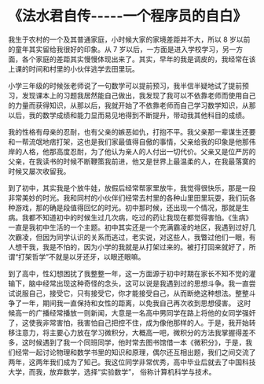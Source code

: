 # 《法水君自传-----一个程序员的自白》

我生于农村的一个及其普通家庭，小时候大家的家境差距并不大，所以 8 岁以前的童年其实留给我很好的印象。从 7 岁以后，一方面是进入学校学习，另一方面，各个家庭的差距其实慢慢体现出来了。其实，早年的我是调皮的，我经常在该上课的时间和村里的小伙伴逃学去田里玩。



小学三年级的时候张老师说了一句数学可以提前预习，我半信半疑地试了提前预习，发现课本上的习题我居然能自己做出，我发现了我可以不依靠老师而使用自己的力量而获得知识，从那以后，我就开始了不依靠老师而自己学习数学知识，从那以后，我的数学成绩和能力显而易见地得到不断提升，带动我其他科目的成绩。



我的性格有母亲的忍耐，也有父亲的嫉恶如仇，打抱不平。我父亲那一辈谋生还要和一帮流氓地痞打架，这也是我们家最值得自傲的事情，父亲给我的印象是他那伟岸的人格，他那高度忍耐，为了他认为亲人的人付出一切代价。父亲又是位严厉的父亲，在我读书的时候不断鞭策我前进，他又是世界上最温柔的人，在我最落寞的时候又屡次收留我。



到了初中，其实我是个放牛娃，放假后经常帮家里放牛，我觉得很快乐，那是一段非常美妙的时光。我和同村的小伙伴们经常去村里的各种山里田里玩耍，我们玩各种游戏，那的确是段值得回忆的时光。初中那时候，还出现一个情况，那就是生病。我都不知道初中的时候生过几次病，吃过的药让我现在都觉得害怕。《生病》一直是我初中生活的一个主题。初中其实还是一个充满霸凌的地区，我遇到过好几次霸凌，但因为同学认识的关系而逃过，老实说，对这些人，我瞥过他们一眼，有人想干我，我是不怕的，因为小学的我就是从打架过来的。被打打回来就好了，所谓“打架哲学”不就是以牙还牙，以眼还眼嘛。



到了高中，性幻想困扰了我整整一年，这一方面源于初中时期在家长不知不觉的灌输下，脑中经常出现这种奇怪的念头，这可以说是我遇到过的思想斗争。我一直尝试说服自己，接受它，只有接受它，你才能接受自己，从而断绝这种想法。整整斗争了一年，期间我一直保持和女性的距离，以免我自己再次收到思想侵害。 这时候高一的广播经常播放一则新闻，大意是一名高中男同学在路上将他的女同学强奸了，这使我非常害怕，我害怕自己把控不住，成为像他那样的人。于是，我开始转移注意力，将主要心力放在学习微积分，大概高一吧，微积分的方法我掌握得差不多，这时候遇到了我一个同班同学，他时常去图书馆借一本《微积分》，于是，我们经常一起讨论物理和数学书里的知识和原理，偶尔还互相出题，我们之间交流了两年，这两年我们成为了知己。我这位同学非常优秀，高中毕业后就去了中国科技大学，而我，放弃数学，选择“实验数学”， 俗称计算机科学与技术。





